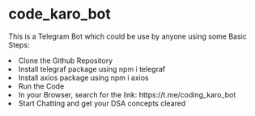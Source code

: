 # code_karo_bot
This is a Telegram Bot which could be use by anyone using some Basic Steps:
<li>Clone the Github Repository</li>
  <li>Install telegraf package using npm i telegraf</li>
  <li>Install axios package using npm i axios</li>
  <li>Run the Code</li>
  <li>In your Browser, search for the link: https://t.me/coding_karo_bot</li>
  <li>Start Chatting and get your DSA concepts cleared</li>

